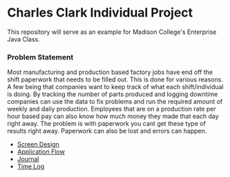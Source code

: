 # Charles Clark Individual Project

This repository will serve as an example for Madison College's Enterprise Java Class. 

### Problem Statement
Most manufacturing and production based factory jobs have end off the shift paperwork that needs to be filled out. This 
is done for various reasons. A few being that companies want to keep track of what each shift/individual is doing. By tracking
the number of parts produced and logging downtime companies can use the data to fix problems and run the required amount 
of weekly and daily production. Employees that are on a production rate per hour based pay can also know how much money 
they made that each day right away. The problem is with paperwork you cant get these type of results right away. Paperwork 
can also be lost and errors can happen. 




* [Screen Design](screen.md)
* [Application Flow](applicationFlow.md)
* [Journal](journal.md)
* [Time Log](timelog.md)